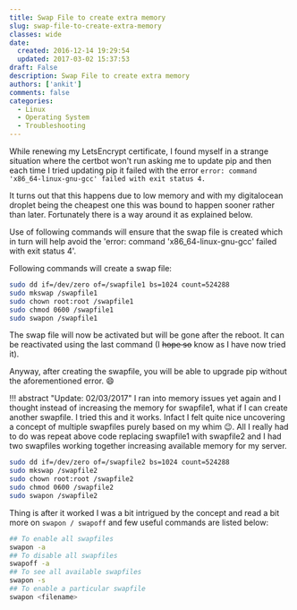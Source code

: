 ```yaml
---
title: Swap File to create extra memory
slug: swap-file-to-create-extra-memory
classes: wide
date: 
  created: 2016-12-14 19:29:54
  updated: 2017-03-02 15:37:53
draft: False
description: Swap File to create extra memory
authors: ['ankit']
comments: false
categories:
  - Linux
  - Operating System
  - Troubleshooting
---
```


While renewing my LetsEncrypt certificate, I found myself in a strange situation where the certbot won't run asking me to update pip and then each time I tried updating pip it failed with the error `error: command 'x86_64-linux-gnu-gcc' failed with exit status 4.`

It turns out that this happens due to low memory and with my digitalocean droplet being the cheapest one this was bound to happen sooner rather than later. Fortunately there is a way around it as explained below.

Use of following commands will ensure that the swap file is created which in turn will help avoid the 'error: command 'x86_64-linux-gnu-gcc' failed with exit status 4'.

Following commands will create a swap file:

<!-- more -->

```bash linenums="1"
sudo dd if=/dev/zero of=/swapfile1 bs=1024 count=524288
sudo mkswap /swapfile1
sudo chown root:root /swapfile1
sudo chmod 0600 /swapfile1
sudo swapon /swapfile1
```
The swap file will now be activated but will be gone after the reboot. It can be reactivated using the last command (I ~~hope so~~ know as I have now tried it).

Anyway, after creating the swapfile, you will be able to upgrade pip without the aforementioned error. :smile:

!!! abstract "Update: 02/03/2017"
    I ran into memory issues yet again and I thought instead of increasing the memory for swapfile1, what if I can create another swapfile. I tried this and it works. Infact I felt quite nice uncovering a concept of multiple swapfiles purely based on my whim :wink:. All I really had to do was repeat above code replacing swapfile1 with swapfile2 and I had two swapfiles working together increasing available memory for my server.

```bash linenums="1"
sudo dd if=/dev/zero of=/swapfile2 bs=1024 count=524288
sudo mkswap /swapfile2
sudo chown root:root /swapfile2
sudo chmod 0600 /swapfile2
sudo swapon /swapfile2
```

Thing is after it worked I was a bit intrigued by the concept and read a bit more on `swapon / swapoff` and few useful commands are listed below:

```bash linenums="1"
## To enable all swapfiles 
swapon -a
## To disable all swapfiles
swapoff -a
## To see all available swapfiles 
swapon -s
## To enable a particular swapfile
swapon <filename>
```
